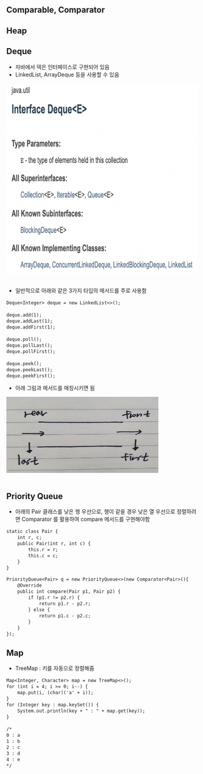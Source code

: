 ## Comparable, Comparator

## Heap

## Deque
- 자바에서 덱은 인터페이스로 구현되어 있음
- LinkedList, ArrayDeque 등을 사용할 수 있음

<img src="./img/deque.png" width="800px" height="500px"/><br/><br/>

- 일반적으로 아래와 같은 3가지 타입의 메서드를 주로 사용함
~~~
Deque<Integer> deque = new LinkedList<>();

deque.add(1);
deque.addLast(1);
deque.addFirst(1);

deque.poll();
deque.pollLast();
deque.pollFirst();

deque.peek();
deque.peekLast();
deque.peekFirst();
~~~

- 아래 그림과 메서드를 매칭시키면 됨


<img src="./img/deque2.jpeg" width="400px" height="200px"/><br/><br/>

## Priority Queue
- 아래의 Pair 클래스를 낮은 행 우선으로, 행이 같을 경우 낮은 열 우선으로 정렬하려면 Comparator 를 활용하여 compare 메서드를 구현해야함

~~~
static class Pair {
    int r, c;
    public Pair(int r, int c) {
        this.r = r;
        this.c = c;
    }
}
~~~
~~~
PriorityQueue<Pair> q = new PriorityQueue<>(new Comparator<Pair>(){
    @Override
    public int compare(Pair p1, Pair p2) {
        if (p1.r != p2.r) {
            return p1.r - p2.r;
        } else {
            return p1.c - p2.c;
        }
    }
});

~~~

## Map
- TreeMap : 키를 자동으로 정렬해줌
~~~
Map<Integer, Character> map = new TreeMap<>();
for (int i = 4; i >= 0; i--) {
    map.put(i, (char)('a' + i));
}
for (Integer key : map.keySet()) {
    System.out.println(key + " : " + map.get(key));
}

/*
0 : a
1 : b
2 : c
3 : d
4 : e
*/
~~~
